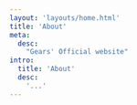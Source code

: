 ```yaml
---
layout: 'layouts/home.html'
title: 'About'
meta:
  desc:
    "Gears' Official website"
intro:
  title: 'About'
  desc:
    '...'
---
```


